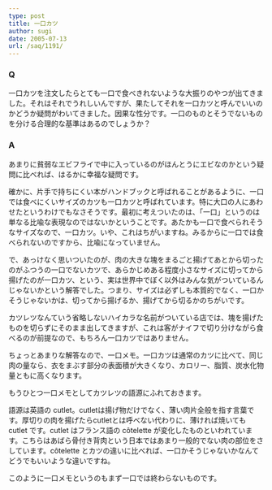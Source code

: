 ```yaml
---
type: post
title: 一口カツ
author: sugi
date: 2005-07-13
url: /saq/1191/
---
```

### Q

一口カツを注文したらとても一口で食べきれないような大振りのやつが出てきました。それはそれでうれしいんですが、果たしてそれを一口カツと呼んでいいのかどうか疑問がわいてきました。因果な性分です。一口のものとそうでないものを分ける合理的な基準はあるのでしょうか？

### A

あまりに貧弱なエビフライで中に入っているのがほんとうにエビなのかという疑問に比べれば、はるかに幸福な疑問です。

確かに、片手で持ちにくい本がハンドブックと呼ばれることがあるように、一口では食べにくいサイズのカツも一口カツと呼ばれています。特に大口の人にあわせたというわけでもなさそうです。最初に考えついたのは、「一口」というのは単なる比喩な表現なのではないかということです。あたかも一口で食べられそうなサイズなので、一口カツ。いや、これはちがいますね。みるからに一口では食べられないのですから、比喩になっていません。

で、あっけなく思いついたのが、肉の大きな塊をまるごと揚げてあとから切ったのがふつうの一口でないカツで、あらかじめある程度小さなサイズに切ってから揚げたのが一口カツ、という、実は世界中でぼく以外はみんな気がついているんじゃないかという解答でした。つまり、サイズは必ずしも本質的でなく、一口かそうじゃないかは、切ってから揚げるか、揚げてから切るかのちがいです。

カツレツなんていう省略しないハイカラな名前がついている店では、塊を揚げたものを切らずにそのまま出してきますが、これは客がナイフで切り分けながら食べるのが前提なので、もちろん一口カツではありません。

ちょっとあまりな解答なので、一口メモ。一口カツは通常のカツに比べて、同じ肉の量なら、衣をまぶす部分の表面積が大きくなり、カロリー、脂質、炭水化物量ともに高くなります。

もうひとつ一口メモとしてカツレツの語源にふれておきます。

語源は英語の cutlet。cutletは揚げ物だけでなく、薄い肉片全般を指す言葉です。厚切りの肉を揚げたらcutletとは呼べない代わりに、薄ければ焼いても cutlet です。cutlet はフランス語の c&ocirc;telette が変化したものといわれています。こちらはあばら骨付き背肉という日本ではあまり一般的でない肉の部位をさしています。c&ocirc;telette とカツの違いに比べれば、一口かそうじゃないかなんてどうでもいいような違いですね。

このように一口メモというのもまず一口では終わらないものです。

